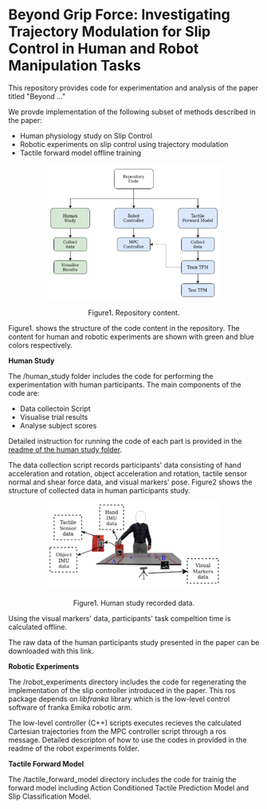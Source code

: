**Beyond Grip Force: Investigating Trajectory Modulation for Slip Control in Human and Robot Manipulation Tasks**
============

This repository provides code for experimentation and analysis of the paper titled "Beyond ..."

We provde implementation of the following subset of methods described in the paper:

- Human physiology study on Slip Control
- Robotic experiments on slip control using trajectory modulation
- Tactile forward model offline training


<p align="center">
  <img src="images/code_struct.png" width="348" />
  <center>Figure1. Repository content.</center>
</p>

Figure1. shows the structure of the code content in the repository. The content for human and robotic experiments are shown with green and blue colors respectively.

**Human Study**

The /human_study folder includes the code for performing the experimentation with human participants. The main components of the code are:

- Data collectoin Script
- Visualise trial results
- Analyse subject scores

Detailed instruction for running the code of each part is provided in the [readme of the human study folder](/human_study/README.md).

The data collection script records participants' data consisting of hand acceleration and rotation, object acceleration and rotation, tactile sensor normal and shear force data, and visual markers' pose. Figure2 shows the structure of collected data in human participants study.

<p align="center">
  <img src="images/data_H.png" width="350" />
  <center>Figure1. Human study recorded data.</center>
</p>

Using the visual markers' data, participants' task compeltion time is calculated offline.


The raw data of the human participants study presented in the paper can be downloaded with this link.

**Robotic Experiments**

The /robot_experiments directory includes the code for regenerating the implementation of the slip controller introduced in the paper. This ros package depends on *libfranka* library which is the low-level control software of franka Emika robotic arm.

The low-level controller (C++) scripts executes recieves the calculated Cartesian trajectories from the MPC controller script through a ros message. Detailed descripton of how to use the codes in provided in the readme of the robot experiments folder.

**Tactile Forward Model**

The /tactile_forward_model directory includes the code for trainig the forward model including Action Conditioned Tactile Prediction Model and Slip Classification Model.